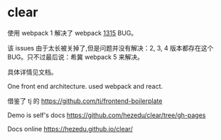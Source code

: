 # clear

使用 webpack 1 解决了 webpack [1315](https://github.com/webpack/webpack/issues/1315) BUG。 

该 issues 由于太长被关掉了,但是问题并没有解决：2, 3, 4 版本都存在这个BUG。只不过最后说：希冀 webpack 5 来解决。

具体详情见文档。

One front end architecture. used webpack and react.

借鉴了 tj 的 https://github.com/tj/frontend-boilerplate

Demo is self's docs https://github.com/hezedu/clear/tree/gh-pages

Docs online https://hezedu.github.io/clear/


